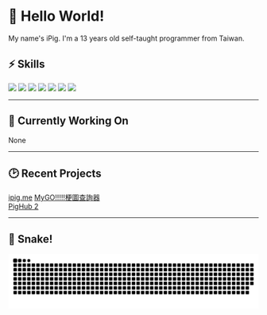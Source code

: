# 👋 Hello World!
My name's iPig. I'm a 13 years old self-taught programmer from Taiwan. 
## ⚡ Skills
<div>
<img src="https://svgl-badge.vercel.app/api/Language/C%23?theme=dark"/>
<img src="https://svgl-badge.vercel.app/api/Language/Java?theme=dark"/>
<img src="https://svgl-badge.vercel.app/api/Language/Kotlin?theme=dark"/>
<img src="https://svgl-badge.vercel.app/api/Language/Python?theme=dark"/>
<img src="https://svgl-badge.vercel.app/api/Language/Lua?theme=dark"/>
<img src="https://svgl-badge.vercel.app/api/Language/Rust?theme=dark"/>
<img src="https://svgl-badge.vercel.app/api/Language/TypeScript?theme=dark"/>
</div>

---

## 🔧 Currently Working On

None

---

## 🕑 Recent Projects

[ipig.me](https://ipig.me)
[MyGO!!!!!梗圖查詢器](https://github.com/ipigtw/chunriyingv2)   
[PigHub 2](https://script.ipig.me/pighubv2)

---

## 🐍 Snake!

![snake gif](https://github.com/ipigtw/ipigtw/blob/output/github-snake-dark.svg)
